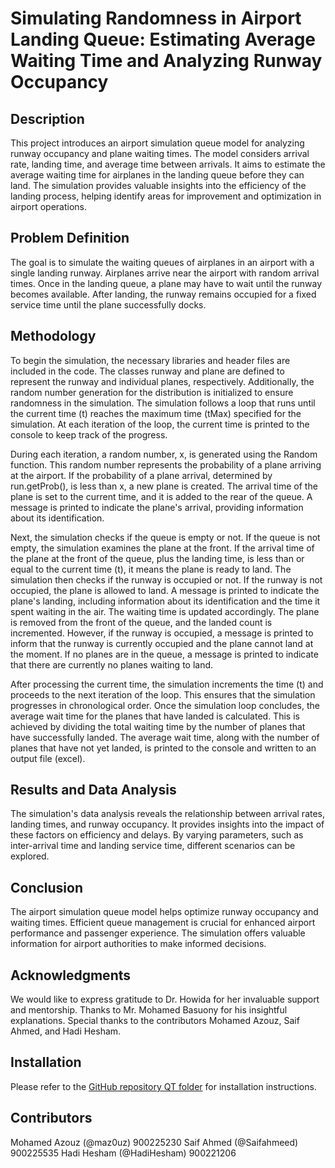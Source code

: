 # Simulating Randomness in Airport Landing Queue: Estimating Average Waiting Time and Analyzing Runway Occupancy

## Description
This project introduces an airport simulation queue model for analyzing runway occupancy and plane waiting times. The model considers arrival rate, landing time, and average time between arrivals. It aims to estimate the average waiting time for airplanes in the landing queue before they can land. The simulation provides valuable insights into the efficiency of the landing process, helping identify areas for improvement and optimization in airport operations.

## Problem Definition
The goal is to simulate the waiting queues of airplanes in an airport with a single landing runway. Airplanes arrive near the airport with random arrival times. Once in the landing queue, a plane may have to wait until the runway becomes available. After landing, the runway remains occupied for a fixed service time until the plane successfully docks.

## Methodology
To begin the simulation, the necessary libraries and header files are included in the code. The classes runway and plane are defined to represent the runway and individual planes, respectively. Additionally, the random number generation for the distribution is initialized to ensure randomness in the simulation. The simulation follows a loop that runs until the current time (t) reaches the maximum time (tMax) specified for the simulation. At each iteration of the loop, the current time is printed to the console to keep track of the progress.

During each iteration, a random number, x, is generated using the Random function. This random number represents the probability of a plane arriving at the airport. If the probability of a plane arrival, determined by run.getProb(), is less than x, a new plane is created. The arrival time of the plane is set to the current time, and it is added to the rear of the queue. A message is printed to indicate the plane's arrival, providing information about its identification.

Next, the simulation checks if the queue is empty or not. If the queue is not empty, the simulation examines the plane at the front. If the arrival time of the plane at the front of the queue, plus the landing time, is less than or equal to the current time (t), it means the plane is ready to land. The simulation then checks if the runway is occupied or not. If the runway is not occupied, the plane is allowed to land. A message is printed to indicate the plane's landing, including information about its identification and the time it spent waiting in the air. The waiting time is updated accordingly. The plane is removed from the front of the queue, and the landed count is incremented. However, if the runway is occupied, a message is printed to inform that the runway is currently occupied and the plane cannot land at the moment. If no planes are in the queue, a message is printed to indicate that there are currently no planes waiting to land.

After processing the current time, the simulation increments the time (t) and proceeds to the next iteration of the loop. This ensures that the simulation progresses in chronological order. Once the simulation loop concludes, the average wait time for the planes that have landed is calculated. This is achieved by dividing the total waiting time by the number of planes that have successfully landed. The average wait time, along with the number of planes that have not yet landed, is printed to the console and written to an output file (excel).

## Results and Data Analysis
The simulation's data analysis reveals the relationship between arrival rates, landing times, and runway occupancy. It provides insights into the impact of these factors on efficiency and delays. By varying parameters, such as inter-arrival time and landing service time, different scenarios can be explored.

## Conclusion
The airport simulation queue model helps optimize runway occupancy and waiting times. Efficient queue management is crucial for enhanced airport performance and passenger experience. The simulation offers valuable information for airport authorities to make informed decisions.

## Acknowledgments
We would like to express gratitude to Dr. Howida for her invaluable support and mentorship. Thanks to Mr. Mohamed Basuony for his insightful explanations. Special thanks to the contributors Mohamed Azouz, Saif Ahmed, and Hadi Hesham.

## Installation
Please refer to the [GitHub repository QT folder](https://github.com/maz0uz/CS2-Project/Project-Folder) for installation instructions.

## Contributors
Mohamed Azouz (@maz0uz) 900225230
Saif Ahmed (@Saifahmeed) 900225535
Hadi Hesham (@HadiHesham) 900221206
